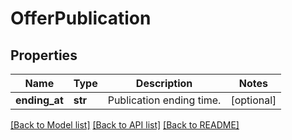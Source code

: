 # OfferPublication

## Properties
Name | Type | Description | Notes
------------ | ------------- | ------------- | -------------
**ending_at** | **str** | Publication ending time. | [optional] 

[[Back to Model list]](../README.md#documentation-for-models) [[Back to API list]](../README.md#documentation-for-api-endpoints) [[Back to README]](../README.md)


